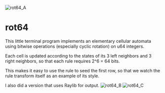 ![rot64_A](https://user-images.githubusercontent.com/90075803/209187769-3a574870-2a15-4dcc-8bdd-77080227474d.png)
# rot64
This little terminal program implements an elementary cellular automata using bitwise operations (especially cyclic rotation) on u64 integers. 

Each cell is updated according to the states of its 3 left neighbors and 3 right neighbors, so that each rule requires 2^6 = 64 bits. 

This makes it easy to use the rule to seed the first row, so that we watch the rule transform itself as an example of its style. 

I also did a version that uses Raylib for output.
![rot64_B](https://user-images.githubusercontent.com/90075803/209187992-529d44b2-5ef1-484a-93d3-2f8ef8fe76aa.png)
![rot64_C](https://user-images.githubusercontent.com/90075803/209188032-e3f0d553-0ebb-476b-a0c9-3876d94fa9f8.png)



